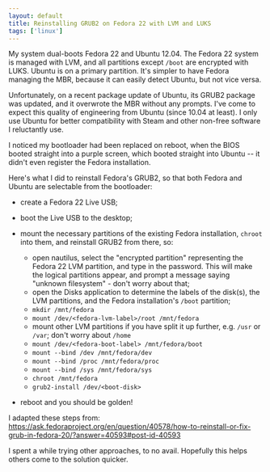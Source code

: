 ```yaml
---
layout: default
title: Reinstalling GRUB2 on Fedora 22 with LVM and LUKS
tags: ['linux']
---
```


My system dual-boots Fedora 22 and Ubuntu 12.04. The Fedora 22 system is managed with LVM, and all partitions except `/boot` are encrypted with LUKS. Ubuntu is on a primary partition. It's simpler to have Fedora managing the MBR, because it can easily detect Ubuntu, but not vice versa.

Unfortunately, on a recent package update of Ubuntu, its GRUB2 package was updated, and it overwrote the MBR without any prompts. I've come to expect this quality of engineering from Ubuntu (since 10.04 at least). I only use Ubuntu for better compatibility with Steam and other non-free software I reluctantly use.

I noticed my bootloader had been replaced on reboot, when the BIOS booted straight into a purple screen, which booted straight into Ubuntu -- it didn't even register the Fedora installation.

Here's what I did to reinstall Fedora's GRUB2, so that both Fedora and Ubuntu are selectable from the bootloader:

- create a Fedora 22 Live USB;

- boot the Live USB to the desktop;

- mount the necessary partitions of the existing Fedora installation, `chroot` into them, and reinstall GRUB2 from there, so:
  - open nautilus, select the "encrypted partition" representing the Fedora 22 LVM partition, and type in the password. This will make the logical partitions appear, and prompt a message saying "unknown filesystem" - don't worry about that;
  - open the Disks application to determine the labels of the disk(s), the LVM partitions, and the Fedora installation's `/boot` partition;
  - `mkdir /mnt/fedora`
  - `mount /dev/<fedora-lvm-label>/root /mnt/fedora`
  - mount other LVM partitions if you have split it up further, e.g. `/usr` or `/var`; don't worry about `/home`
  - `mount /dev/<fedora-boot-label> /mnt/fedora/boot`
  - `mount --bind /dev /mnt/fedora/dev`
  - `mount --bind /proc /mnt/fedora/proc`
  - `mount --bind /sys /mnt/fedora/sys`
  - `chroot /mnt/fedora`
  - `grub2-install /dev/<boot-disk>`

- reboot and you should be golden!

I adapted these steps from: <https://ask.fedoraproject.org/en/question/40578/how-to-reinstall-or-fix-grub-in-fedora-20/?answer=40593#post-id-40593>

I spent a while trying other approaches, to no avail. Hopefully this helps others come to the solution quicker.

